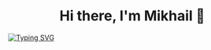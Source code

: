 <h1 align="center">Hi there, I'm Mikhail 👋</h1>
<a href="https://git.io/typing-svg"><img src="https://readme-typing-svg.herokuapp.com?font=Fira+Code&pause=1000&color=000000&center=true&width=435&lines=A+backend+developer+from+Russia" alt="Typing SVG" /></a>
